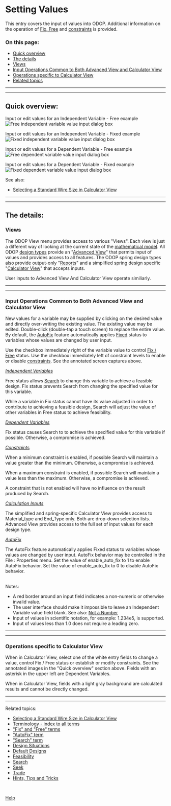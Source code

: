# Setting Values   

This entry covers the input of values into ODOP. 
Additional information on the operation of [Fix, Free](terminology.html#fix) and [constraints](terminology.html#constraints) is provided. 

### On this page:   
 - [Quick overview](settingValues.html#quikov)  
 - [The details](settingValues.html#details)  
 - [Views](settingValues.html#details)  
 - [Input Operations Common to Both Advanced View and Calculator View](settingValues.html#commonOps)  
 - [Operations specific to Calculator View](settingValues.html#calcViewOps)  
 - [Related topics](settingValues.html#relTopics)  

___

<a id="quikov"></a>  
___

## Quick overview:   

Input or edit values for an Independent Variable - Free example 
![Free independent variable value input dialog box](/docs/Help/img/ValInpDlgIndepFreeNoted.png "Free independent variable value input dialog box")   

Input or edit values for an Independent Variable - Fixed example 
![Fixed independent variable value input dialog box](/docs/Help/img/ValInpDlgIndepFixNoted.png "Fixed independent variable value input dialog box")   

Input or edit values for a Dependent Variable - Free example 
![Free dependent variable value input dialog box](/docs/Help/img/ValInpDlgDepFreeNoted.png "Free dependent variable value input dialog box")   

Input or edit values for a Dependent Variable - Fixed example 
![Fixed dependent variable value input dialog box](/docs/Help/img/ValInpDlgDepFixNoted.png "Fixed Dependent variable value input dialog box")   

See also:
* [Selecting a Standard Wire Size in Calculator View](SpringDesign/selectSizeCatalog.html#calcView)  

___

<a id="details"></a>  
___

## The details:   

### Views   

The ODOP View menu provides access to various "Views". 
Each view is just a different way of looking at the current state of the [mathematical model](terminology.html#mathModel). 
All ODOP [design types](terminology.html#designTypes) provide an "[Advanced View](menus.html#ViewAdvanced)" 
that permits input of values and provides access to all features. 
The ODOP spring design types also provide output-only "[Reports](menus.html#ViewReports)" and 
a simplified spring design specific "[Calculator View](menus.html#ViewCalculator)" that accepts inputs. 

User inputs to Advanced View And Calculator View operate similiarly. 
___

<a id="commonOps"></a>  
___

### Input Operations Common to Both Advanced View and Calculator View   

New values for a variable may be supplied by clicking on the desired value and directly over-writing the existing value. 
The existing value may be edited. 
Double-click (double-tap a touch screen) to replace the entire value. 
By default, the [AutoFix](/docs/Help/terminology.html#autoFix) feature automatically 
applies [Fixed](/docs/Help/terminology.html#fix) status to variables whose values are changed by user input. 

Use the checkbox immediately right of the variable value to control [Fix / Free](terminology.html#fix) status. 
Use the checkbox immediately left of constraint levels to enable or disable [constraints](terminology.html#constraints). 
See the annotated screen captures above. 

_[Independent Variables](terminology.html#independentVar)_ 

Free status allows [Search](terminology.html#search) to change this variable to achieve a feasible design. 
Fix status prevents Search from changing the specified value for this variable. 

While a variable in Fix status cannot have its value adjusted 
in order to contribute to achieving a feasible design, 
Search will adjust the value of other variables in Free status to achieve feasibility. 

_[Dependent Variables](terminology.html#dependentVar)_ 

Fix status causes Search to to achieve the specified value for this variable if possible. 
Otherwise, a compromise is achieved. 

_[Constraints](terminology.html#constraints)_

When a minimum constraint is enabled, if possible Search will maintain a value greater than the minimum. 
Otherwise, a compromise is achieved. 

When a maximum constraint is enabled, if possible Search will maintain a value less than the maximum. 
Otherwise, a compromise is achieved. 

A constraint that is not enabled will have no influence on the result produced by Search. 

_[Calculation Inputs](terminology.html#calcInputs)_ 

The simplified and spring-specific Calculator View provides access to Material\_type and End\_Type only. 
Both are drop-down selection lists. 
Advanced View provides access to the full set of input values for each design type. 

_[AutoFix](terminology.html#autoFix)_ 

The AutoFix feature automatically applies Fixed status to variables whose values are changed by user input.
AutoFix behavior may be controlled in the File : Properties menu. 
Set the value of enable_auto_fix to 1 to enable AutoFix behavior. 
Set the value of enable_auto_fix to 0 to disable AutoFix behavior. 
 
&nbsp;   
Notes:   
 - A red border around an input field indicates a non-numeric or otherwise invalid value. 
 - The user interface should make it impossible to leave an Independent Variable value field blank. See also: [Not a Number](htt.html#nan) 
 - Input of values in scientific notation, for example: 1.234e5, is supported. 
 - Input of values less than 1.0 does not require a leading zero. 
 
___

<a id="calcViewOps"></a>  
___

### Operations specific to Calculator View   

When in Calculator View, select one of the white entry fields to change a value, 
control Fix / Free status or establish or modify constraints. 
See the annotated images in the "Quick overview" section above. 
Fields with an asterisk in the upper left are Dependent Variables. 
 
When in Calculator View, fields with a light gray background are calculated results and cannot be directly changed. 

___

<a id="relTopics"></a>  
___

Related topics:

* [Selecting a Standard Wire Size in Calculator View](SpringDesign/selectSizeCatalog.html#calcView)  
* [Terminology - index to all terms](terminology.html) 
* ["Fix" and "Free" terms](terminology.html#fix) 
* ["AutoFix" term](terminology.html#autoFix) 
* ["Search" term](terminology.html#search) 
* [Design Situations](designSituations.html) 
* [Default Designs](defaultDesigns.html) 
* [Feasibility](feasibility.html) 
* [Search](search.html) 
* [Seek](seek.html) 
* [Trade](trade.html) 
* [Hints, Tips and Tricks](/docs/Help/htt.html)  

&nbsp;   

[Help](/docs/Help/index.html) 

&nbsp;   

&nbsp;   

&nbsp;   

